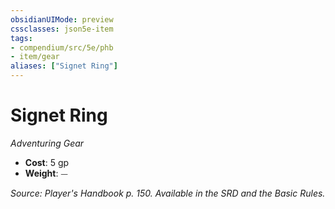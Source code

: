 ```yaml
---
obsidianUIMode: preview
cssclasses: json5e-item
tags:
- compendium/src/5e/phb
- item/gear
aliases: ["Signet Ring"]
---
```

# Signet Ring
*Adventuring Gear*  

- **Cost**: 5 gp
- **Weight**: ⏤

*Source: Player's Handbook p. 150. Available in the SRD and the Basic Rules.*